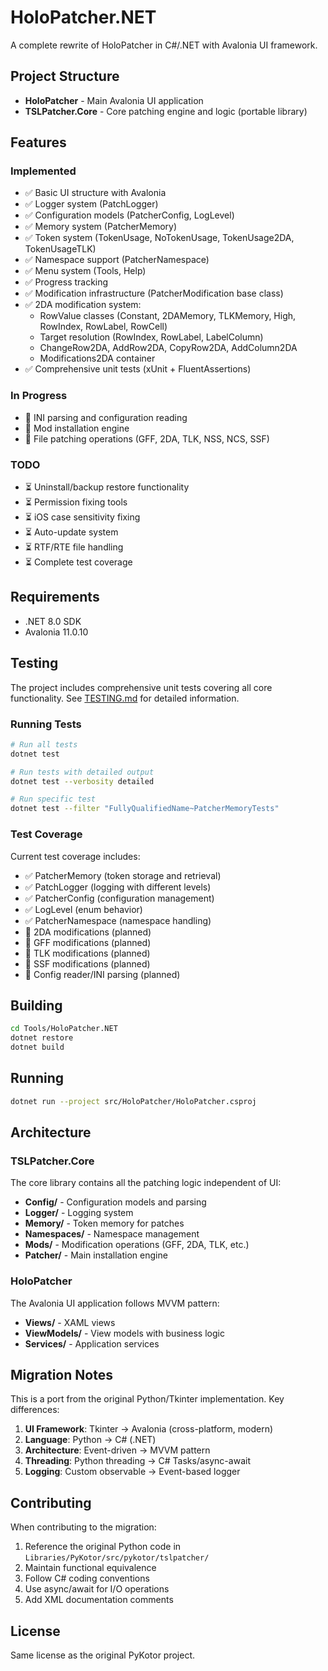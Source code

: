 # HoloPatcher.NET

A complete rewrite of HoloPatcher in C#/.NET with Avalonia UI framework.

## Project Structure

- **HoloPatcher** - Main Avalonia UI application
- **TSLPatcher.Core** - Core patching engine and logic (portable library)

## Features

### Implemented

- ✅ Basic UI structure with Avalonia
- ✅ Logger system (PatchLogger)
- ✅ Configuration models (PatcherConfig, LogLevel)
- ✅ Memory system (PatcherMemory)
- ✅ Token system (TokenUsage, NoTokenUsage, TokenUsage2DA, TokenUsageTLK)
- ✅ Namespace support (PatcherNamespace)
- ✅ Menu system (Tools, Help)
- ✅ Progress tracking
- ✅ Modification infrastructure (PatcherModification base class)
- ✅ 2DA modification system:
  - RowValue classes (Constant, 2DAMemory, TLKMemory, High, RowIndex, RowLabel, RowCell)
  - Target resolution (RowIndex, RowLabel, LabelColumn)
  - ChangeRow2DA, AddRow2DA, CopyRow2DA, AddColumn2DA
  - Modifications2DA container
- ✅ Comprehensive unit tests (xUnit + FluentAssertions)

### In Progress

- 🚧 INI parsing and configuration reading
- 🚧 Mod installation engine
- 🚧 File patching operations (GFF, 2DA, TLK, NSS, NCS, SSF)

### TODO

- ⏳ Uninstall/backup restore functionality
- ⏳ Permission fixing tools
- ⏳ iOS case sensitivity fixing
- ⏳ Auto-update system
- ⏳ RTF/RTE file handling
- ⏳ Complete test coverage

## Requirements

- .NET 8.0 SDK
- Avalonia 11.0.10

## Testing

The project includes comprehensive unit tests covering all core functionality. See [TESTING.md](TESTING.md) for detailed information.

### Running Tests

```bash
# Run all tests
dotnet test

# Run tests with detailed output
dotnet test --verbosity detailed

# Run specific test
dotnet test --filter "FullyQualifiedName~PatcherMemoryTests"
```

### Test Coverage

Current test coverage includes:

- ✅ PatcherMemory (token storage and retrieval)
- ✅ PatchLogger (logging with different levels)
- ✅ PatcherConfig (configuration management)
- ✅ LogLevel (enum behavior)
- ✅ PatcherNamespace (namespace handling)
- 🚧 2DA modifications (planned)
- 🚧 GFF modifications (planned)
- 🚧 TLK modifications (planned)
- 🚧 SSF modifications (planned)
- 🚧 Config reader/INI parsing (planned)

## Building

```bash
cd Tools/HoloPatcher.NET
dotnet restore
dotnet build
```

## Running

```bash
dotnet run --project src/HoloPatcher/HoloPatcher.csproj
```

## Architecture

### TSLPatcher.Core

The core library contains all the patching logic independent of UI:

- **Config/** - Configuration models and parsing
- **Logger/** - Logging system
- **Memory/** - Token memory for patches
- **Namespaces/** - Namespace management
- **Mods/** - Modification operations (GFF, 2DA, TLK, etc.)
- **Patcher/** - Main installation engine

### HoloPatcher

The Avalonia UI application follows MVVM pattern:

- **Views/** - XAML views
- **ViewModels/** - View models with business logic
- **Services/** - Application services

## Migration Notes

This is a port from the original Python/Tkinter implementation. Key differences:

1. **UI Framework**: Tkinter → Avalonia (cross-platform, modern)
2. **Language**: Python → C# (.NET)
3. **Architecture**: Event-driven → MVVM pattern
4. **Threading**: Python threading → C# Tasks/async-await
5. **Logging**: Custom observable → Event-based logger

## Contributing

When contributing to the migration:

1. Reference the original Python code in `Libraries/PyKotor/src/pykotor/tslpatcher/`
2. Maintain functional equivalence
3. Follow C# coding conventions
4. Use async/await for I/O operations
5. Add XML documentation comments

## License

Same license as the original PyKotor project.
